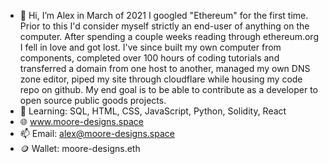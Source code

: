 - 👋 Hi, I’m Alex in March of 2021 I googled "Ethereum" for the first time. Prior to this I'd consider myself strictly an end-user of anything on the computer. After spending a couple weeks reading through ethereum.org I fell in love and got lost. I've since built my own computer from components, completed over 100 hours of coding tutorials and transferred a domain from one host to another, managed my own DNS zone editor, piped my site through cloudflare while housing my code repo on github. My end goal is to be able to contribute as a developer to open source public goods projects.  
- 🌱 Learning: SQL, HTML, CSS, JavaScript, Python, Solidity, React
- 🌐 www.moore-designs.space
- 📫 Email: alex@moore-designs.space
- 🪙 Wallet: moore-designs.eth
